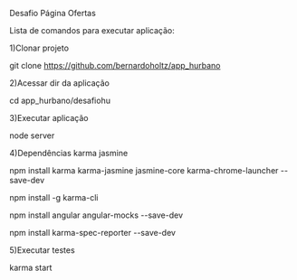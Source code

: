 Desafio Página Ofertas

Lista de comandos para executar aplicação:

1)Clonar projeto

git clone https://github.com/bernardoholtz/app_hurbano

2)Acessar dir da aplicação

cd app_hurbano/desafiohu

3)Executar aplicação

node server

4)Dependências karma jasmine

npm install karma karma-jasmine jasmine-core karma-chrome-launcher --save-dev

npm install -g karma-cli

npm install angular angular-mocks --save-dev

npm install karma-spec-reporter --save-dev

5)Executar testes

karma start
